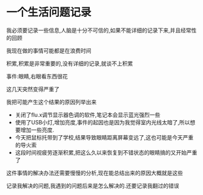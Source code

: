 # 一个生活问题记录

我必须要记录一些信息,人脑是十分不可信的,如果不能详细的记录下来,并且经常性的回顾

我现在做的事情可能都是在浪费时间

积累,积累是非常重要的,没有详细的记录,就谈不上积累

事件:眼睛,右眼看东西很花

这几天突然变得严重了

我把可能产生这个结果的原因列举出来
    

- 关闭了flu.x调节显示器色调的软件,笔记本会显示蓝光强烈一些
- 使用了USB小灯,增加亮度,事件的起因也是因为我觉得室内光线太暗了,所以想要增加一些亮度.
- 今天把鼠标托带到了学校,结果导致眼睛距离屏幕变远了,这也可能是今天严重的导火索
- 这段时间视疲劳逐渐积累,把这么久以来恢复到不错状态的眼睛搞的又开始严重了

这件事情的解决办法还需要慢慢的分析,现在能总结出来的原因大概就是这些


记录我解决的问题,我遇到的问题后来是怎么解决的.还要记录我翻过的错误